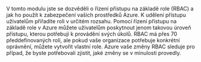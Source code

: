 V tomto modulu jste se dozvěděli o řízení přístupu na základě role (RBAC) a jak ho použít k zabezpečení vašich prostředků Azure. K udělení přístupu uživatelům přiřadíte roli v určitém rozsahu. Pomocí řízení přístupu na základě role v Azure můžete uživatelům poskytnout jenom takovou úroveň přístupu, kterou potřebují k provádění svých úkolů. RBAC má přes 70 předdefinovaných rolí, ale pokud vaše organizace potřebuje konkrétní oprávnění, můžete vytvořit vlastní role. Azure vaše změny RBAC sleduje pro případ, že byste potřebovali zjistit, jaké změny se v minulosti provedly.